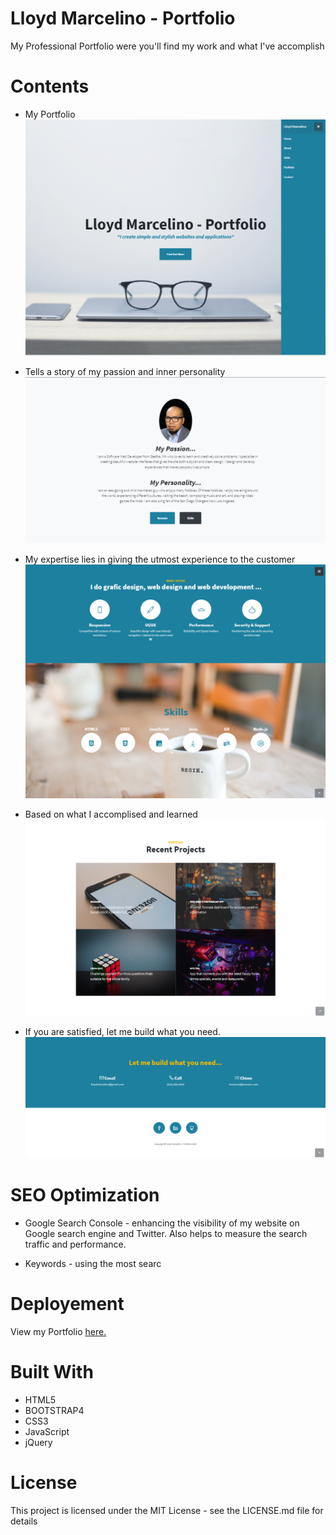 # Lloyd Marcelino - Portfolio
My Professional Portfolio were you'll find my work and what I've accomplish
# Contents
* My Portfolio 
![](img/intro.PNG)

* Tells a story of my passion and inner personality
![](img/aboutMe.PNG)

* My expertise lies in giving the utmost experience to the customer
![](img/skillsPage.PNG)

* Based on what I accomplised and learned
![](img/projects.PNG)

* If you are satisfied, let me build what you need.
![](img/contacts.PNG)

# SEO Optimization
* Google Search Console - enhancing the visibility of my website on Google search engine and Twitter. Also helps to measure the search traffic and performance.

* Keywords - using the most searc



# Deployement
View my Portfolio <a href="https://ethanlloyd21.github.io/lloydmarcelino/" rel="nofollow"> here.</a>

# Built With
* HTML5
* BOOTSTRAP4
* CSS3
* JavaScript
* jQuery 

# License 
This project is licensed under the MIT License - see the LICENSE.md file for details
